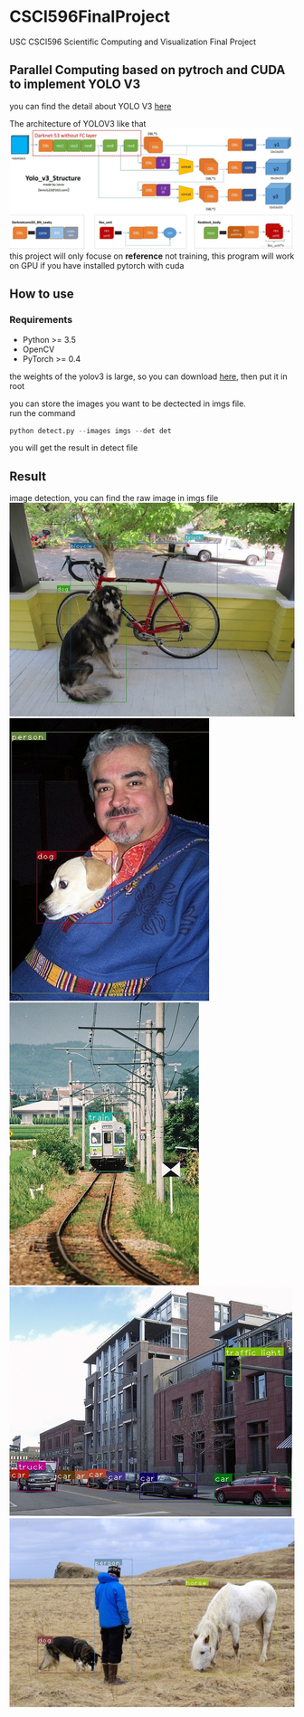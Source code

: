 # CSCI596FinalProject
USC CSCI596 Scientific Computing and Visualization Final Project  

Parallel Computing based on pytroch and CUDA to implement YOLO V3
--- 

you can find the detail about YOLO V3 [here](https://pjreddie.com/media/files/papers/YOLOv3.pdf)  

The architecture of YOLOV3 like that  
![archi](images/architect.png)  
this project will only focuse on **reference** not training, this program will work on GPU if you have installed pytorch with cuda


## How to use

### Requirements
- Python >= 3.5  
- OpenCV  
- PyTorch >= 0.4  

the weights of the yolov3 is large, so you can download [here](https://pjreddie.com/media/files/yolov3.weights), then put it in root  

you can store the images you want to be dectected in imgs file.  
run the command 
```python
python detect.py --images imgs --det det 
```
you will get the result in detect file

## Result
image detection, you can find the raw image in imgs file
![dog](images/det_dog.jpg)
![1](images/det_img1.jpg)
![2](images/det_img2.jpg)
![3](images/det_img3.jpg)
![person](images/det_person.jpg)



